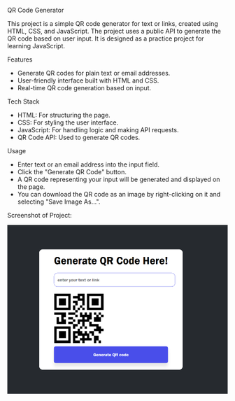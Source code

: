 QR Code Generator

This project is a simple QR code generator for text or links, created using HTML, CSS, and JavaScript. The project uses a public API to generate the QR code based on user input. It is designed as a practice project for learning JavaScript.

Features

- Generate QR codes for plain text or email addresses.
- User-friendly interface built with HTML and CSS.
- Real-time QR code generation based on input.

Tech Stack

- HTML: For structuring the page.
- CSS: For styling the user interface.
- JavaScript: For handling logic and making API requests.
- QR Code API: Used to generate QR codes.

Usage

- Enter text or an email address into the input field.
- Click the "Generate QR Code" button.
- A QR code representing your input will be generated and displayed on the page.
- You can download the QR code as an image by right-clicking on it and selecting "Save Image As...".

Screenshot of Project:

![QR Code Generator Screenshot](Screenshot.png)
